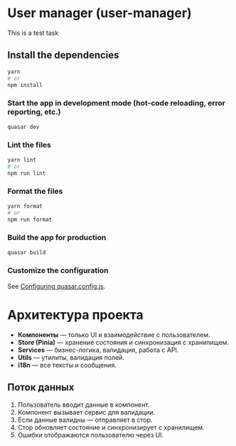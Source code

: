 # User manager (user-manager)

This is a test task

## Install the dependencies
```bash
yarn
# or
npm install
```

### Start the app in development mode (hot-code reloading, error reporting, etc.)
```bash
quasar dev
```


### Lint the files
```bash
yarn lint
# or
npm run lint
```


### Format the files
```bash
yarn format
# or
npm run format
```


### Build the app for production
```bash
quasar build
```

### Customize the configuration
See [Configuring quasar.config.js](https://v2.quasar.dev/quasar-cli-vite/quasar-config-js).

# Архитектура проекта

- **Компоненты** — только UI и взаимодействие с пользователем.
- **Store (Pinia)** — хранение состояния и синхронизация с хранилищем.
- **Services** — бизнес-логика, валидация, работа с API.
- **Utils** — утилиты, валидация полей.
- **i18n** — все тексты и сообщения.

## Поток данных

1. Пользователь вводит данные в компонент.
2. Компонент вызывает сервис для валидации.
3. Если данные валидны — отправляет в стор.
4. Стор обновляет состояние и синхронизирует с хранилищем.
5. Ошибки отображаются пользователю через UI.
